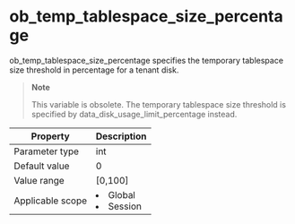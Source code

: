 ob_temp_tablespace_size_percentage
=======================================================
<!-- # docslug#/oceanbase-database/oceanbase-database/V4.0.0/ob_temp_tablespace_size_percentage-1-2-3 -->
ob_temp_tablespace_size_percentage specifies the temporary tablespace size threshold in percentage for a tenant disk.

> **Note**
>
> This variable is obsolete. The temporary tablespace size threshold is specified by data_disk_usage_limit_percentage instead.


| **Property** | **Description** |
|--------|------------------------------------------------------------------------------------------------------------|
| Parameter type | int |
| Default value | 0 |
| Value range | [0,100] |
| Applicable scope | <li> Global   <li> Session |


